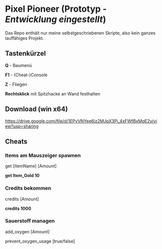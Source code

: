 # Pixel Pioneer (Prototyp - *Entwicklung eingestellt*)

Das Repo enthält nur meine selbstgeschriebenen Skripte, also kein ganzes lauffähiges Projekt.

## Tastenkürzel
**Q** - Baumenü 

**F1** - (Cheat-)Console 

**Z** - Fliegen 

**Rechtsklick** mit Spitzhacke an Wand festhalten

## Download (win x64)
https://drive.google.com/file/d/1EPvVNYee6jz2MJpX3Pi_4xFWfBxMqE2y/view?usp=sharing

## Cheats

### Items am Mauszeiger spawnen
get [ItemName] [Amount]

**get Item_Gold 10**

### Credits bekommen
credits [Amount]

**credits 1000**

### Sauerstoff managen
add_oxygen [Amount]

prevent_oxygen_usage [true/false]
